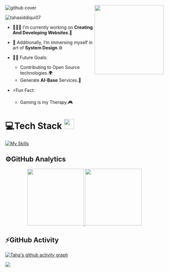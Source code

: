 ![github cover](https://github.com/Syed007Hassan/Syed007Hassan/assets/104893311/dead2d22-a0da-4ab1-8443-c7325b0a057e)
<img align="right" height="220px" src="https://user-images.githubusercontent.com/74038190/225813708-98b745f2-7d22-48cf-9150-083f1b00d6c9.gif" />

<p align="left"> <img src="https://komarev.com/ghpvc/?username=tahasiddiqui07&label=Profile%20views&color=0e75b6&style=flat" alt="tahasiddiqui07" /> </p>

- 👨🏻‍💻 I’m currently working on **Creating And Developing Websites**.🌌

- 🚀 Additionally, I’m immersing myself in art of **System Design**.⚙️

 - 💪🏼 Future Goals:
    - Contributing to Open Source technologies.🌍
    - Generate **AI-Base** Services.🤖 
    
 - ⚡Fun Fact:
    - Gaming is my Therapy.🎮

<p align="left">
</p>

# 💻Tech Stack <img src = "https://media2.giphy.com/media/QssGEmpkyEOhBCb7e1/giphy.gif?cid=ecf05e47a0n3gi1bfqntqmob8g9aid1oyj2wr3ds3mg700bl&rid=giphy.gif" width = 32px> 

[![My Skills](https://skillicons.dev/icons?i=js,html,bootstrap,css,react,tailwind,vite,nextjs,nodejs,express,mongodb,postman,vscode,discord,git,github,notion,stackoverflow,idea&theme=dark)](https://skillicons.dev)

## ⚙️GitHub Analytics

<p align="center">  
<a href="https://github.com/TahaSiddiqui07">
  <img height="180em" src="https://github-readme-stats-eight-theta.vercel.app/api?username=TahaSiddiqui07&show_icons=true&theme=algolia&include_all_commits=true&count_private=true"/>
  <img height="180em" src="https://github-readme-stats-eight-theta.vercel.app/api/top-langs/?username=TahaSiddiqui07&layout=compact&langs_count=8&theme=algolia"/>
</a>
</p>



## ⚡GitHub Activity
 
  [![Taha's github activity graph](https://github-readme-activity-graph.vercel.app/graph?username=TahaSiddiqui07&bg_color=18122B&color=6096B4&line=3A98B9&point=FCFFE7&area=true&hide_border=false)](https://github.com/ashutosh00710/github-readme-activity-graph)
  
 <img src="https://user-images.githubusercontent.com/73097560/115834477-dbab4500-a447-11eb-908a-139a6edaec5c.gif"></a>

